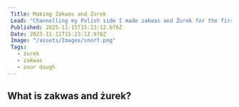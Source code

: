 ```yaml
---
 Title: Making Zakwas and Żurek
 Lead: "Channelling my Polish side I made zakwas and Żurek for the first time." 
 Published: 2025-11-15T15:23:12.976Z 
 Date: 2023-11-11T15:23:12.976Z 
 Image: "/assets/Images/snort.png" 
 Tags: 
   - żurek 
   - zakwas
   - sour dough
---
```


## What is zakwas and żurek?
